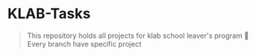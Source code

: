 # KLAB-Tasks
> This repository holds all projects for klab school leaver's program
> 📒 Every branch have specific project
